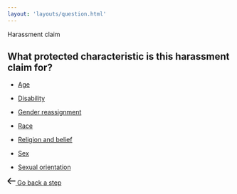 ```yaml
---
layout: 'layouts/question.html'
---
```


<section class="Card">
  <div class="Card-segment">
    <div class="u-fs--1 u-case--upper u-margin-b-e--lg">Harassment claim</div>
    <h1 class="Card-heading">
      What protected characteristic is this harassment claim for?
    </h1>
    <ul class="LinkList" role="list">
      <li>
        <a href="{{ '/discrimination/direct/age/' | url }}" class="LinkBlock">
          <p>Age</p>
        </a>
      </li>
      <li>
        <a href="{{ '/discrimination/direct/disability/' | url }}" class="LinkBlock">
          <p>Disability</p>
        </a>
      </li>
      <li>
        <a href="{{ '/discrimination/direct/gender-reassignment/' | url }}" class="LinkBlock">
          <p>Gender reassignment</p>
        </a>
      </li>
      <li>
        <a href="{{ '/discrimination/direct/race/' | url }}" class="LinkBlock">
          <p>Race</p>
        </a>
      </li>
      <li>
        <a href="{{ '/discrimination/direct/religion-belief/' | url }}" class="LinkBlock">
          <p>Religion and belief</p>
        </a>
      </li>
      <li>
        <a href="{{ '/discrimination/direct/sex/' | url }}" class="LinkBlock">
          <p>Sex</p>
        </a>
      </li>
      <li>
        <a href="{{ '/discrimination/direct/sexual-orientation/' | url }}" class="LinkBlock">
          <p>Sexual orientation</p>
        </a>
      </li>
    </ul>
  </div>
  <div class="Card-segment">
    <div class="ButtonGroup">
      <a href="../" class="Button Button--ghost">
        <svg
          class="Icon"
          fill="none"
          xmlns="http://www.w3.org/2000/svg"
          viewBox="0 0 18 18"
          height="18"
          width="18"
        >
          <path
            d="M17 9H1m0 0 6-6M1 9l6 6"
            stroke="currentColor"
            stroke-linecap="round"
            stroke-linejoin="round"
            stroke-width="2"
          />
        </svg>
        <span class="Button-label"> Go back a step </span>
      </a>
    </div>
  </div>
</section>
